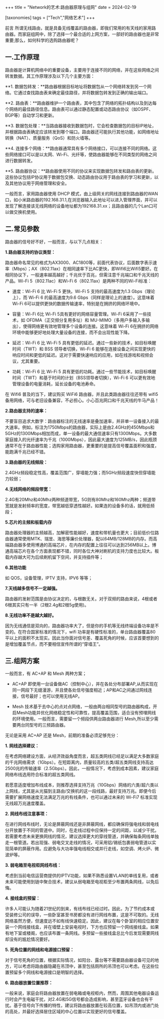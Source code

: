 +++
title = "Network的艺术:路由器原理与组网"
date = 2024-02-19

[taxonomies]
tags = ["Tech","网络艺术"]
+++

前言 所谓无线路由，就是具备无线覆盖的路由器，即我们常用的有天线的家用路由器。而家庭组网中，除了选择一个最合适的上网方案，一部好的路由器也是非常重要;那么，如何科学的选购路由器呢？
<!-- more -->
## 一.工作原理

路由器是计算机网络中的重要设备，主要用于连接不同的网络，并在这些网络之间转发数据。其工作原理涉及以下几个主要方面：

**1. 数据包转发：**路由器根据目标地址将数据包从一个网络转发到另一个网络。它通过查找路由表来确定最佳路径，并将数据包转发到正确的输出端口。

**2. 路由表：**路由器维护一个路由表，其中包含了网络的拓扑结构以及到达每个网络的最佳路径信息。路由表可以通过静态配置或动态路由协议（如OSPF、BGP等）自动学习和更新。

**3. 数据包处理：**当路由器接收到数据包时，它会检查数据包的目标IP地址，并根据路由表确定应该转发到哪个端口。路由器还可能执行其他功能，如网络地址转换（NAT）、质量服务（QoS）和防火墙等。

**4. 连接多个网络：**路由器通常具有多个网络接口，可以连接不同的网络。这些网络接口可以是以太网、Wi-Fi、光纤等，使路由器能够在不同类型的网络之间进行数据转发。

**5. 路由器协议：**路由器使用不同的协议来实现数据包转发和路由表的更新。这些协议包括IP协议用于数据包交换、动态路由协议用于路由表的学习和更新，以及其他协议用于网络管理和安全。

一般而言，家用路由器使用 DHCP 模式，由上级网关的网线连接到路由器的WAN口，如小米路由器的192.168.31.1,在浏览器输入此地址可以进入管理界面，并可以发现了解连接该无线网络的设备地址都为192168.31.xx；且路由器的几个Lan口可以做交换机使用。

## 二.常见参数

路由器的信号好不好，一般而言，与以下几点相关：

**1.路由器支持的协议类型：**

路由器命名常见的格式为AX3000、AC1800等，前面代表协议，后面数字表示速率（Mbps）；AX（802.11ax）在相同速率下比AC更快，即Wifi6比Wifi5要好。在相同协议下，一般速率越高越好；千兆优于百兆，但需注意千兆端口和千兆天线的产品。Wi-Fi 5（802.11ac）和Wi-Fi 6（802.11ax）是两种不同的Wi-Fi标准：

- 速度：Wi-Fi 6 比 Wi-Fi 5 更快。Wi-Fi 5 支持的最高速度为1.3 Gbps（理论上），而 Wi-Fi 6 的最高速度为9.6 Gbps（同样是理论上的速度）。这意味着Wi-Fi 6可以提供更快的数据传输速率，特别是在拥挤的网络环境中。

- 容量：Wi-Fi 6比 Wi-Fi 5具有更好的网络容量管理。Wi-Fi 6采用了一些技术，如 OFDMA（正交频分复用多址）和 MU-MIMO（多用户多输入多输出），使得网络更有效地管理多个设备的连接。这意味着 Wi-Fi 6在拥挤的网络环境中能够更好地处理大量设备的连接，而不会出现性能下降。

- 延迟：Wi-Fi 6 比 Wi-Fi 5 具有更低的延迟。通过一些新的技术，如目标唤醒时间（TWT）和 BSS 领导者切换，Wi-Fi 6 能够在连接设备之间实现更快的响应时间和更低的延迟。这对于需要快速响应的应用，如在线游戏和视频会议，尤其重要。

- 功耗：Wi-Fi 6 比 Wi-Fi 5 具有更低的功耗。通过一些节能技术，如目标唤醒时间（TWT）和基于时间的计划（BSS领导者切换），Wi-Fi 6 可以更有效地管理设备的电量消耗，延长设备的电池寿命。

在 Wifi6 普及的当下，建议购买 WiFi6 路由器，并且此类路由器往往还带有 wifi5 备用网络，可与老旧设备兼容，不必担心。小心百兆网口和千兆天线的牛马产品！

**2.路由器支持的速率：**

不要盲目追求大数字：路由器标注的无线速率是叠加速率，并非单一设备接入的最大速率。例如，标注为1750Mbps的路由器，实际上是由2.4GHz的450Mbps和5GHz的1300Mbps相加而成，单一设备的最大通信速率只有1300Mbps。大多数家庭接入的光纤速率为千兆（1000Mbps），因此最大速度为125MB/s，因此瓶颈通常不在于路由器性能；选购家用路由器，更重要的是提高信号覆盖面积和强度，能跑满千兆已经不错。

**3.路由器的无线频段：**

2.4GHz频段稳定性高，覆盖范围广，穿墙能力强；而5GHz频段速度快但穿墙能力较弱；

**4.无线网络的频段带宽：**

2.4G有20Mhz和40Mhz两种频道带宽，5G则有80Mhz和160Mhz两种；频道带宽就是发射频率的宽度，带宽越低穿透性越好。如果连的设备多的话，就用低频段；

**5.芯片的主频和板载内存**

路由器处理器的主频越高，加解密性能越好，速度和带机量也更大；目前低价位路由器通常使用MTK、瑞昱、海思等廉价处理器，配以64MB/128MB的内存。而高端路由器多使用博通的高端芯片，在内存的配置上往往可以达到256MB以上。博通高端芯片在各个方面表现都不错，同时各位大神对刷机的支持力度也比较大。板载内存越大可为后续刷机留下空间，并支持插件等；

**6.其他功能**

如 QOS，设备管理，IPTV 支持，IPV6 等等；

**7.天线越多信号不一定越强。**

路由器的发射范围是由协议决定的，与根数无关。对于双频的路由来说，4根或者6根其实只有一半（2根2.4g和2根5g使用)。

**8.无线功率不是越大越好。**

因为无线通信是双向的，路由器功率大了，但是你的手机等无线终端设备功率是不变的。在符合国家标准的情况下，wifi 功率是有硬性标准的，单台路由器覆盖80平以上的面积不太现实。因此当你面对信号差、覆盖死角的时候，应该首要想到的是增加覆盖节点，而不要相信宣传所谓的“穿墙王”。

## 三.组网方案

一般而言，有 AC+AP 和 Mesh 两种方案；

- AC+AP 即使用一台设备做AC（控制中心），并在各处分布部署AP,从而实现在同一网段下无缝漫游，并且使各处信号强度相近；AP和AC之间通过网线连接，信号最好；也可以使用无线AP。

- Mesh 技术基于去中心的点对点网络，一般由两台相同型号的路由器构成，开启Mesh功能并优化网络稳定性和可靠性，提高覆盖范围，适合没有预埋网线的环境使用。一般而言，需要留一个频段供两台路由器进行 Mesh,所以至少需要两台同型号的三频路由器。

无论是采用 AC+AP 还是 Mesh，前期的准备必须足够充分：

**1. 网线选择建议：**

在考虑网络建设方面，从经济效益角度而言，超五类网线已经足以满足大多数家庭的千兆网络需求（1Gbps）。在短距离内，质量较高的五类/超五类网线支持高达2500兆的传输速率（2.5Gbps）。因此，一般情况下，考虑到成本因素，建议家庭网络布线选用符合标准的超五类网线。

若愿意适度增加布线成本，则推荐选择支持万兆（10Gbps）网络的六类/超六类以上网线，尤其是从光猫到主路由/交换机的这一段线路，最好支持万兆。即便今后需要扩展网络速度无法满足万兆的有线条件，也可以通过未来的 Wi-Fi7 标准实现无线超万兆速度覆盖。

**2. 网线布线注意事项：**

在进行网线布线时，无论是屏蔽网线还是非屏蔽网线，都应确保将强电线和弱电线分开放置于不同的管道中。同时，在走线过程中应保持一定的间距，以减少干扰。若需要考虑未来更换网线的情况，建议选择更大的穿线管道，并确保每条网线单独走一根管道。若出现强、弱电交叉走线的情况，可采用铝/锡纸包裹弱电管道以实现简单的屏蔽作用。应避免与大功率强电线相交或并行走线，如空调、烤火炉、微波炉等。

**3. 弱电箱至电视柜网线布线：**

考虑到当前电信运营商提供的IPTV功能，如果不熟悉设置VLAN的单线复用，或者未来可能使用到链中聚合技术，建议从弱电箱至电视柜至少布置两条网线，以免后悔。

**4. 接线盒的预留：**

许多人可能认为随着21世纪的到来，有线布线已经过时。因此，为了节约成本或受装修公司的误导，一些卧室甚至书房都没有进行网线布置，这是不可取的。无线网络虽然方便，但速度远不如有线快速稳定。因此，建议在每个卧室的相应位置安装一个网线接线盒，并在墙壁上安装电视时，下方也应预留一个网线接线盒。如果有地下室或楼阁，也应该布置一条网线。多预留一些接线盒总比今后发现需要网线却没有的尴尬情况要好。

**5. 死角位置的网线和电源接口预留：**

对于信号死角的位置，根据实际情况，如阳台、露台等不需要路由器设备可见的地方，可以考虑将路由器隐藏在吊顶中，甚至包括厕所的吊顶也可以考虑。在这些位置预留多个网线和电源接口是明智的选择。

**6. 路由器放置位置推荐：**

一般来说，家庭会将路由器放置在弱电箱或电视柜内，然而，周围其他电器设备运行时会产生电磁干扰，对2.4G和5G信号都会造成影响，甚至蓝牙设备也会有干扰。基于信号向下传播的特性，建议将路由器放置在较高位置，如吊顶内或进门处的高处，并最好选择居住区域的中心位置以实现更好的信号覆盖。



